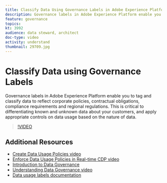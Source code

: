 ```yaml
---
title: Classify Data Using Governance Labels in Adobe Experience Platform
description: Governance labels in Adobe Experience Platform enable you to tag and classify data to reflect corporate policies, contractual obligations, compliance requirements and regional regulations. This is critical to differentiating known and unknown data about your customers, and apply appropriate controls on data usage based on the nature of data.
feature: governance
topics:
kt: 3992
audience: data steward, architect
doc-type: video
activity: understand
thumbnail: 29709.jpg
---
```


# Classify Data using Governance Labels

Governance labels in Adobe Experience Platform enable you to tag and classify data to reflect corporate policies, contractual obligations, compliance requirements and regional regulations. This is critical to differentiating known and unknown data about your customers, and apply appropriate controls on data usage based on the nature of data.

>[!VIDEO](https://video.tv.adobe.com/v/29709?quality=12&learn=on)

## Additional Resources

* [Create Data Usage Policies video](create-data-usage-policies.md)
* [Enforce Data Usage Policies in Real-time CDP video](enforce-data-usage-policies-in-real-time-cdp.md)
* [Introduction to Data Governance](introduction-to-data-governance.md)
* [Understanding Data Governance video](understanding-data-governance.md)
* [Data usage labels documentation](https://docs.adobe.com/content/help/en/experience-platform/data-governance/labels/overview.html)
